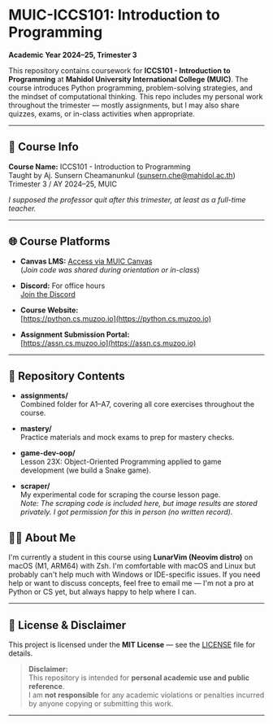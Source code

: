 # MUIC-ICCS101: Introduction to Programming  
**Academic Year 2024–25, Trimester 3**

This repository contains coursework for **ICCS101 - Introduction to Programming** at **Mahidol University International College (MUIC)**. The course introduces Python programming, problem-solving strategies, and the mindset of computational thinking. This repo includes my personal work throughout the trimester — mostly assignments, but I may also share quizzes, exams, or in-class activities when appropriate.

---

## 🧾 Course Info

**Course Name:** ICCS101 - Introduction to Programming  
Taught by Aj. Sunsern Cheamanunkul  ([sunsern.che@mahidol.ac.th](mailto:sunsern.che@mahidol.ac.th))  
Trimester 3 / AY 2024–25, MUIC

*I supposed the professor quit after this trimester, at least as a full-time teacher.*

---

## 🌐 Course Platforms

- **Canvas LMS:** [Access via MUIC Canvas](https://canvas.instructure.com)  
(*Join code was shared during orientation or in-class*)

- **Discord:** For office hours  
  [Join the Discord](https://discord.gg/sarMqnV)

- **Course Website:**  
  [https://python.cs.muzoo.io](https://python.cs.muzoo.io)

- **Assignment Submission Portal:**  
  [https://assn.cs.muzoo.io](https://assn.cs.muzoo.io)

---

## 📂 Repository Contents
- **assignments/**  
  Combined folder for A1–A7, covering all core exercises throughout the course.

- **mastery/**  
  Practice materials and mock exams to prep for mastery checks.

- **game-dev-oop/**  
  Lesson 23X: Object-Oriented Programming applied to game development (we build a Snake game).

- **scraper/**  
  My experimental code for scraping the course lesson page.  
  *Note: The scraping code is included here, but image results are stored privately. I got permission for this in person (no written record).*
## 🙋‍♂️ About Me

I'm currently a student in this course using **LunarVim (Neovim distro)** on macOS (M1, ARM64) with Zsh. I'm comfortable with macOS and Linux but probably can't help much with Windows or IDE-specific issues. If you need help or want to discuss concepts, feel free to email me — I'm not a pro at Python or CS yet, but always happy to help where I can.

---

## 📄 License & Disclaimer

This project is licensed under the **MIT License** — see the [LICENSE](./LICENSE) file for details.

> **Disclaimer:**  
> This repository is intended for **personal academic use and public reference**.  
> I am **not responsible** for any academic violations or penalties incurred by anyone copying or submitting this work.

---


